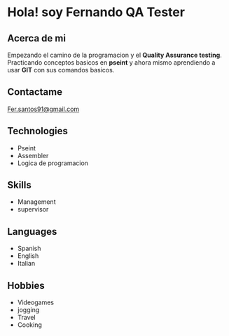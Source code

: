 # Hola! soy Fernando QA Tester

## Acerca de mi

Empezando el camino de la programacion y el **Quality Assurance testing**.
Practicando conceptos basicos en **pseint** y ahora mismo aprendiendo a usar **GIT** con sus comandos basicos.

## Contactame

Fer.santos91@gmail.com

## Technologies

- Pseint
- Assembler
- Logica de programacion 

## Skills

- Management
- supervisor

## Languages

- Spanish
- English
- Italian

## Hobbies

- Videogames
- jogging
- Travel
- Cooking
